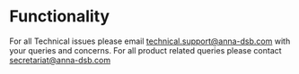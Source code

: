 # Functionality
For all Technical issues please email technical.support@anna-dsb.com with your queries and concerns.
For all product related queries please contact secretariat@anna-dsb.com

